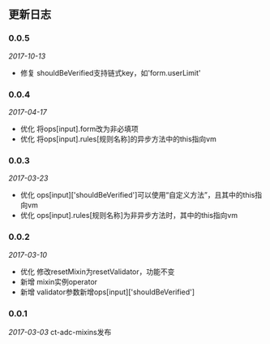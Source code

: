## 更新日志

### 0.0.5

*2017-10-13*

- 修复 shouldBeVerified支持链式key，如'form.userLimit'

### 0.0.4

*2017-04-17*

- 优化 将ops[input].form改为非必填项
- 优化 将ops[input].rules[规则名称]的异步方法中的this指向vm

### 0.0.3

*2017-03-23*

- 优化 ops[input]['shouldBeVerified']可以使用“自定义方法”，且其中的this指向vm
- 优化 ops[input].rules[规则名称]为非异步方法时，其中的this指向vm

### 0.0.2
*2017-03-10*

- 优化 修改resetMixin为resetValidator，功能不变
- 新增 mixin实例operator
- 新增 validator参数新增ops[input]['shouldBeVerified']

### 0.0.1
*2017-03-03*
ct-adc-mixins发布